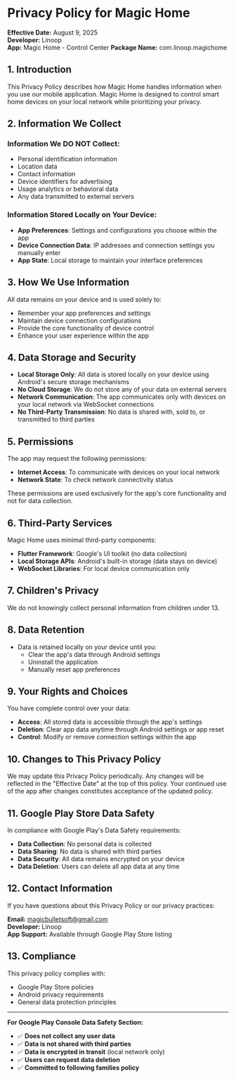 # Privacy Policy for Magic Home

**Effective Date:** August 9, 2025  
**Developer:** Linoop  
**App:** Magic Home - Control Center 
**Package Name:** com.linoop.magichome

## 1. Introduction

This Privacy Policy describes how Magic Home handles information when you use our mobile application. Magic Home is designed to control smart home devices on your local network while prioritizing your privacy.

## 2. Information We Collect

### Information We DO NOT Collect:
- Personal identification information
- Location data
- Contact information
- Device identifiers for advertising
- Usage analytics or behavioral data
- Any data transmitted to external servers

### Information Stored Locally on Your Device:
- **App Preferences**: Settings and configurations you choose within the app
- **Device Connection Data**: IP addresses and connection settings you manually enter
- **App State**: Local storage to maintain your interface preferences

## 3. How We Use Information

All data remains on your device and is used solely to:
- Remember your app preferences and settings
- Maintain device connection configurations
- Provide the core functionality of device control
- Enhance your user experience within the app

## 4. Data Storage and Security

- **Local Storage Only**: All data is stored locally on your device using Android's secure storage mechanisms
- **No Cloud Storage**: We do not store any of your data on external servers
- **Network Communication**: The app communicates only with devices on your local network via WebSocket connections
- **No Third-Party Transmission**: No data is shared with, sold to, or transmitted to third parties

## 5. Permissions

The app may request the following permissions:
- **Internet Access**: To communicate with devices on your local network
- **Network State**: To check network connectivity status

These permissions are used exclusively for the app's core functionality and not for data collection.

## 6. Third-Party Services

Magic Home uses minimal third-party components:
- **Flutter Framework**: Google's UI toolkit (no data collection)
- **Local Storage APIs**: Android's built-in storage (data stays on device)
- **WebSocket Libraries**: For local device communication only

## 7. Children's Privacy

We do not knowingly collect personal information from children under 13.

## 8. Data Retention

- Data is retained locally on your device until you:
  - Clear the app's data through Android settings
  - Uninstall the application
  - Manually reset app preferences

## 9. Your Rights and Choices

You have complete control over your data:
- **Access**: All stored data is accessible through the app's settings
- **Deletion**: Clear app data anytime through Android settings or app reset
- **Control**: Modify or remove connection settings within the app

## 10. Changes to This Privacy Policy

We may update this Privacy Policy periodically. Any changes will be reflected in the "Effective Date" at the top of this policy. Your continued use of the app after changes constitutes acceptance of the updated policy.

## 11. Google Play Store Data Safety

In compliance with Google Play's Data Safety requirements:
- **Data Collection**: No personal data is collected
- **Data Sharing**: No data is shared with third parties
- **Data Security**: All data remains encrypted on your device
- **Data Deletion**: Users can delete all app data at any time

## 12. Contact Information

If you have questions about this Privacy Policy or our privacy practices:

**Email:** magicbulletsoft@gmail.com  
**Developer:** Linoop  
**App Support:** Available through Google Play Store listing

## 13. Compliance

This privacy policy complies with:
- Google Play Store policies
- Android privacy requirements
- General data protection principles

---

**For Google Play Console Data Safety Section:**
- ✅ **Does not collect any user data**
- ✅ **Data is not shared with third parties**
- ✅ **Data is encrypted in transit** (local network only)
- ✅ **Users can request data deletion**
- ✅ **Committed to following families policy**
